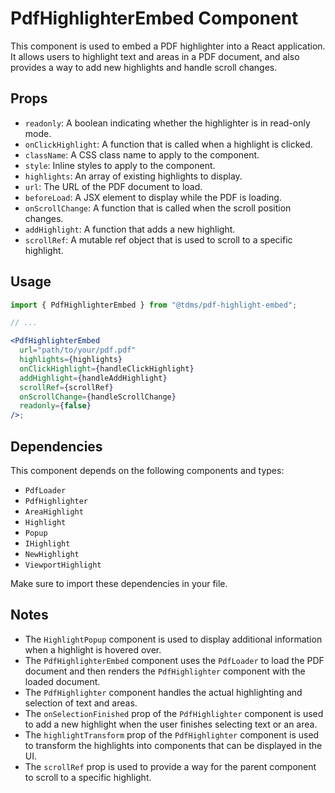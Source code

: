 # PdfHighlighterEmbed Component

This component is used to embed a PDF highlighter into a React application. It allows users to highlight text and areas in a PDF document, and also provides a way to add new highlights and handle scroll changes.

## Props

- `readonly`: A boolean indicating whether the highlighter is in read-only mode.
- `onClickHighlight`: A function that is called when a highlight is clicked.
- `className`: A CSS class name to apply to the component.
- `style`: Inline styles to apply to the component.
- `highlights`: An array of existing highlights to display.
- `url`: The URL of the PDF document to load.
- `beforeLoad`: A JSX element to display while the PDF is loading.
- `onScrollChange`: A function that is called when the scroll position changes.
- `addHighlight`: A function that adds a new highlight.
- `scrollRef`: A mutable ref object that is used to scroll to a specific highlight.

## Usage

```jsx
import { PdfHighlighterEmbed } from "@tdms/pdf-highlight-embed";

// ...

<PdfHighlighterEmbed
  url="path/to/your/pdf.pdf"
  highlights={highlights}
  onClickHighlight={handleClickHighlight}
  addHighlight={handleAddHighlight}
  scrollRef={scrollRef}
  onScrollChange={handleScrollChange}
  readonly={false}
/>;
```

## Dependencies

This component depends on the following components and types:

- `PdfLoader`
- `PdfHighlighter`
- `AreaHighlight`
- `Highlight`
- `Popup`
- `IHighlight`
- `NewHighlight`
- `ViewportHighlight`

Make sure to import these dependencies in your file.

## Notes

- The `HighlightPopup` component is used to display additional information when a highlight is hovered over.
- The `PdfHighlighterEmbed` component uses the `PdfLoader` to load the PDF document and then renders the `PdfHighlighter` component with the loaded document.
- The `PdfHighlighter` component handles the actual highlighting and selection of text and areas.
- The `onSelectionFinished` prop of the `PdfHighlighter` component is used to add a new highlight when the user finishes selecting text or an area.
- The `highlightTransform` prop of the `PdfHighlighter` component is used to transform the highlights into components that can be displayed in the UI.
- The `scrollRef` prop is used to provide a way for the parent component to scroll to a specific highlight.
